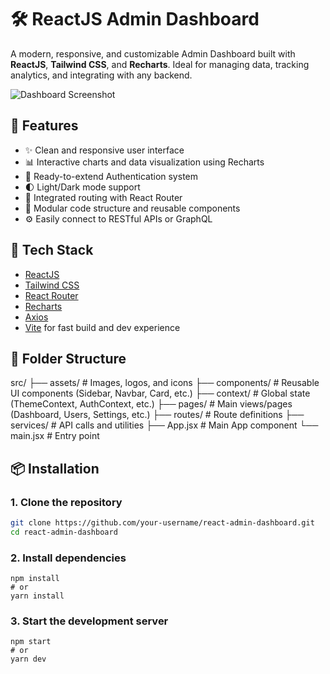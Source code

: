 # 🛠️ ReactJS Admin Dashboard

A modern, responsive, and customizable Admin Dashboard built with **ReactJS**, **Tailwind CSS**, and **Recharts**. Ideal for managing data, tracking analytics, and integrating with any backend.

![Dashboard Screenshot](./screenshot.png)

## 🚀 Features

- ✨ Clean and responsive user interface
- 📊 Interactive charts and data visualization using Recharts
- 🔐 Ready-to-extend Authentication system
- 🌓 Light/Dark mode support
- 🔄 Integrated routing with React Router
- 📁 Modular code structure and reusable components
- ⚙️ Easily connect to RESTful APIs or GraphQL

## 🧰 Tech Stack

- [ReactJS](https://reactjs.org/)
- [Tailwind CSS](https://tailwindcss.com/)
- [React Router](https://reactrouter.com/)
- [Recharts](https://recharts.org/)
- [Axios](https://axios-http.com/)
- [Vite](https://vitejs.dev/) for fast build and dev experience

## 📁 Folder Structure

src/
├── assets/ # Images, logos, and icons
├── components/ # Reusable UI components (Sidebar, Navbar, Card, etc.)
├── context/ # Global state (ThemeContext, AuthContext, etc.)
├── pages/ # Main views/pages (Dashboard, Users, Settings, etc.)
├── routes/ # Route definitions
├── services/ # API calls and utilities
├── App.jsx # Main App component
└── main.jsx # Entry point


## 📦 Installation

### 1. Clone the repository

```bash
git clone https://github.com/your-username/react-admin-dashboard.git
cd react-admin-dashboard
```
### 2. Install dependencies
```
npm install
# or
yarn install
```

### 3. Start the development server
```
npm start
# or
yarn dev
```




